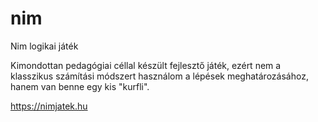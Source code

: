 # nim
Nim logikai játék

Kimondottan pedagógiai céllal készült fejlesztő játék, ezért nem a klasszikus számítási módszert használom a lépések meghatározásához, hanem van benne egy kis "kurfli".

https://nimjatek.hu

